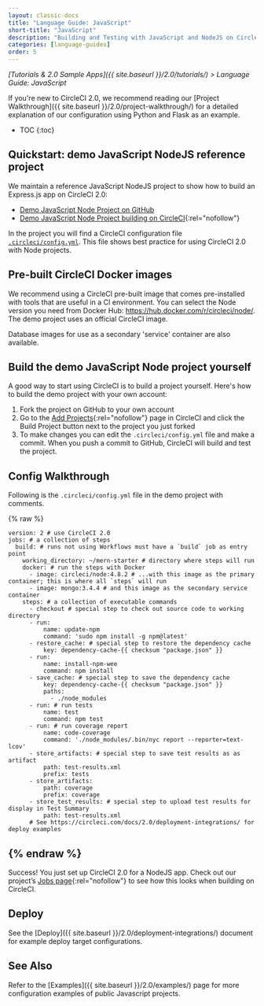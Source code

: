 ```yaml
---
layout: classic-docs
title: "Language Guide: JavaScript"
short-title: "JavaScript"
description: "Building and Testing with JavaScript and NodeJS on CircleCI 2.0"
categories: [language-guides]
order: 5
---
```


*[Tutorials & 2.0 Sample Apps]({{ site.baseurl }}/2.0/tutorials/) > Language Guide: JavaScript*

If you're new to CircleCI 2.0, we recommend reading our [Project Walkthrough]({{ site.baseurl }}/2.0/project-walkthrough/) for a detailed explanation of our configuration using Python and Flask as an example.

* TOC
{:toc}

## Quickstart: demo JavaScript NodeJS reference project

We maintain a reference JavaScript NodeJS project to show how to build an Express.js app on CircleCI 2.0:

- <a href="https://github.com/CircleCI-Public/circleci-demo-javascript-express" target="_blank">Demo JavaScript Node Project on GitHub</a>
- [Demo JavaScript Node Project building on CircleCI](https://circleci.com/gh/CircleCI-Public/circleci-demo-javascript-express){:rel="nofollow"}

In the project you will find a CircleCI configuration file <a href="https://github.com/CircleCI-Public/circleci-demo-javascript-express/blob/master/.circleci/config.yml" target="_blank">`.circleci/config.yml`</a>. This file shows best practice for using CircleCI 2.0 with Node projects.

## Pre-built CircleCI Docker images

We recommend using a CircleCI pre-built image that comes pre-installed with tools that are useful in a CI environment. You can select the Node version you need from Docker Hub: <https://hub.docker.com/r/circleci/node/>. The demo project uses an official CircleCI image.

Database images for use as a secondary 'service' container are also available.

## Build the demo JavaScript Node project yourself

A good way to start using CircleCI is to build a project yourself. Here's how to build the demo project with your own account:

1. Fork the project on GitHub to your own account
2. Go to the [Add Projects](https://circleci.com/add-projects){:rel="nofollow"} page in CircleCI and click the Build Project button next to the project you just forked
3. To make changes you can edit the `.circleci/config.yml` file and make a commit. When you push a commit to GitHub, CircleCI will build and test the project.

## Config Walkthrough

Following is the `.circleci/config.yml` file in the demo project with comments.

{% raw %}
```
version: 2 # use CircleCI 2.0
jobs: # a collection of steps
  build: # runs not using Workflows must have a `build` job as entry point
    working_directory: ~/mern-starter # directory where steps will run
    docker: # run the steps with Docker
      - image: circleci/node:4.8.2 # ...with this image as the primary container; this is where all `steps` will run
      - image: mongo:3.4.4 # and this image as the secondary service container
    steps: # a collection of executable commands 
      - checkout # special step to check out source code to working directory
      - run:
          name: update-npm 
          command: 'sudo npm install -g npm@latest'
      - restore_cache: # special step to restore the dependency cache 
          key: dependency-cache-{{ checksum "package.json" }}
      - run:
          name: install-npm-wee
          command: npm install
      - save_cache: # special step to save the dependency cache
          key: dependency-cache-{{ checksum "package.json" }}
          paths:
            - ./node_modules
      - run: # run tests
          name: test
          command: npm test
      - run: # run coverage report
          name: code-coverage
          command: './node_modules/.bin/nyc report --reporter=text-lcov'
      - store_artifacts: # special step to save test results as as artifact
          path: test-results.xml
          prefix: tests
      - store_artifacts:
          path: coverage
          prefix: coverage
      - store_test_results: # special step to upload test results for display in Test Summary
          path: test-results.xml
      # See https://circleci.com/docs/2.0/deployment-integrations/ for deploy examples    
```          
{% endraw %}          
---

Success! You just set up CircleCI 2.0 for a NodeJS app. Check out our project’s [Jobs page](https://circleci.com/gh/CircleCI-Public/circleci-demo-javascript-express){:rel="nofollow"} to see how this looks when building on CircleCI.

## Deploy

See the [Deploy]({{ site.baseurl }}/2.0/deployment-integrations/) document for example deploy target configurations.

## See Also

Refer to the [Examples]({{ site.baseurl }}/2.0/examples/) page for more configuration examples of public Javascript projects.

